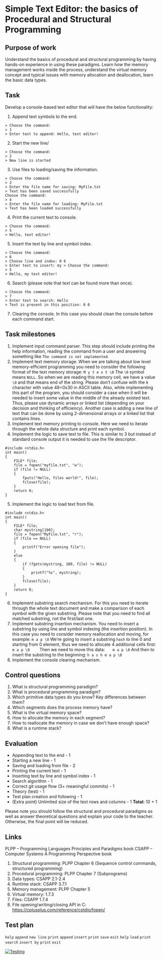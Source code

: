 # Simple Text Editor: the basics of Procedural and Structural Programming
## Purpose of work
Understand the basics of procedural and structural programming by having hands-on experience
in using these paradigms. Learn how the memory management works inside the process,
understand the virtual memory concept and typical issues with memory allocation and
deallocation, learn the basic data types.

## Task
Develop a console-based text editor that will have the below functionality:
1. Append text symbols to the end.
```
> Choose the command:
> 1
> Enter text to append: Hello, text editor!
```
2. Start the new line/
```
> Choose the command:
> 2
> New line is started
```
3. Use files to loading/saving the information.
```
> Choose the command:
> 3
> Enter the file name for saving: MyFile.txt
> Text has been saved successfully
Choose the command:
> 4
> Enter the file name for loading: MyFile.txt
> Text has been loaded successfully
```
4. Print the current text to console.
```
> Choose the command:
> 5
> Hello, text editor!
```
5. Insert the text by line and symbol index.
```
> Choose the command:
> 6
> Choose line and index: 0 6
> Enter text to insert: my > Choose the command:
> 5
> Hello, my text editor!
```
6. Search (please note that text can be found more than once).
```
> Choose the command:
> 7
> Enter text to search: Hello
> Text is present in this position: 0 0
```
7. Clearing the console.
   In this case you should clean the console before each command start.

## Task milestones
1. Implement input command parser.
   This step should include printing the help information, reading the command from a user and
   answering something like `The command is not implemented`.
2. Implement text memory storage.
   When we are talking about low level memory-efficient programming you need to consider the
   following format of the text memory storage: `M y t e x t \0`
   The `\0` symbol means `NULL`. So when we are reading this memory cell, we have a value `\0`
   and that means end of the string. Please don’t confuse with the `0` character with value 48=0x30 in
   ASCII table.
   Also, while implementing this part of the program, you should consider a case when it will be
   needed to insert some value in the middle of the already existed text. Thus, please use dynamic
   arrays or linked list (depending on your decision and thinking of efficiency). Another case is
   adding a new line of text that can be done by using 2-dimensional arrays or a linked list that
   contains lines.
3. Implement text memory printing to console.
   Here we need to iterate through the whole data structure and print each symbol.
4. Implement the logic to save text to file.
   This is similar to 3 but instead of standard console output it is needed to use the file descriptor.
```
#include <stdio.h>
int main()
{
    FILE* file;
    file = fopen("myfile.txt", "w");
    if (file != NULL)
    {
        fputs("Hello, files world!", file);
        fclose(file);
    }
    return 0;
}
```
5. Implement the logic to load text from file.
```
#include <stdio.h>
int main()
{
    FILE* file;
    char mystring[100];
    file = fopen("MyFile.txt", "r");
    if (file == NULL)
    {
        printf("Error opening file");
    }
    else
    {
        if (fgets(mystring, 100, file) != NULL)
        {
            printf("%s", mystring);
        }
        fclose(file);
    }
    return 0;
}
```
6. Implement substring search mechanism.
   For this you need to iterate through the whole text document and make a comparison of each
   symbol with the given substring. Please note that you need to find all matched substring, not the
   first/last one.
7. Implement substring insertion mechanism.
   You need to insert a substring by using line and symbol indexing (the insertion position). In this
   case you need to consider memory reallocation and moving, for example: `m a p \0`
   We’re going to insert a substring `hash` to line 0 and starting from 0 element, thus we need to
   allocate 4 additional cells first: `m a p \0    `
   Then we need to move this data: `   m a p \0`
   And then to insert the substring to the beginning: `h a s h m a p \0`
8. Implement the console clearing mechanism.

## Control questions
1. What is structural programming paradigm?
2. What is procedural programming paradigm?
3. Which primitive data types do you know? Key differences between them?
4. Which segments does the process memory have?
5. What is the virtual memory space?
6. How to allocate the memory in each segment?
7. How to reallocate the memory in case we don’t have enough space?
8. What is a runtime stack?

## Evaluation
- Appending text to the end  - 1
- Starting a new line - 1
- Saving and loading from file - 2
- Printing the current text - 1
- Inserting text by line and symbol index - 1
- Search algorithm - 1
- Correct git usage flow (3+ meaningful commits) - 1
- Theory (test) - 1
- Test plan creation and following - 1
- (Extra point) Unlimited size of the text rows and columns - 1
  **Total:** 10 + 1

Please note you should follow the structural and procedural paradigms as well as answer
theoretical questions and explain your code to the teacher. Otherwise, the final point will
be reduced.

## Links
PLPP – Programming Languages Principles and Paradigms book
CSAPP – Computer Systems A Programming Perspective book
1. Structural programming: PLPP Chapter 6 (Sequence control commands, structured
   programming)
2. Procedural programming: PLPP Chapter 7 (Subprograms)
3. Data types: CSAPP 2.1-2.4
4. Runtime stack: CSAPP 3.7.1
5. Memory management: PLPP Chapter 5
6. Virtual memory: 1.7.3
7. Files: CSAPP 1.7.4
8. File opening/writing/closing API in C: https://cplusplus.com/reference/cstdio/fopen/

## Test plan
`help` `append` `new line` `print` `append` `insert` `print` `save` `exit` `help` `load` `print` `search` `insert by` `print` `exit`

[![Testing](https://github.com/kzholtikova/simple-text-editor/assets/145042018/8e4f81b4-c690-4607-9be6-ad5471e665fa)](
https://github.com/kzholtikova/simple-text-editor/assets/145042018/2f7593e7-6033-47b1-aef0-67de7c64f60b)
